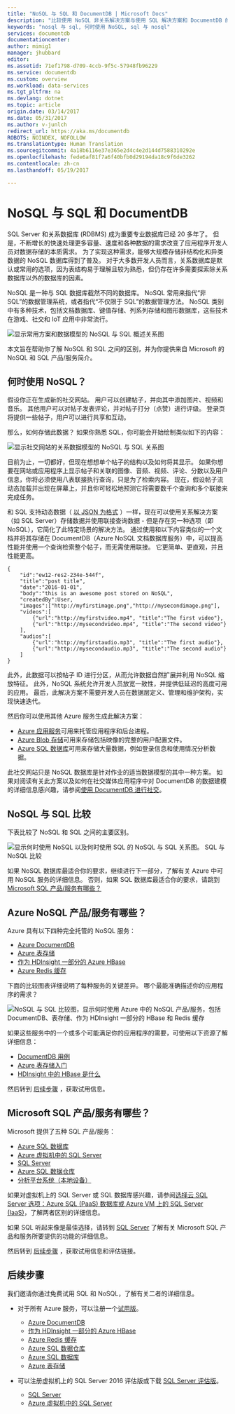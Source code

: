 ```yaml
---
title: "NoSQL 与 SQL 和 DocumentDB | Microsoft Docs"
description: "比较使用 NoSQL 非关系解决方案与使用 SQL 解决方案和 DocumentDB 的好处。 了解 DocumentDB 如何提供 NoSQL 和 SQL 的优势。"
keywords: "nosql 与 sql, 何时使用 NoSQL, sql 与 nosql"
services: documentdb
documentationcenter: 
author: mimig1
manager: jhubbard
editor: 
ms.assetid: 71ef1798-d709-4ccb-9f5c-57948fb96229
ms.service: documentdb
ms.custom: overview
ms.workload: data-services
ms.tgt_pltfrm: na
ms.devlang: dotnet
ms.topic: article
origin.date: 03/14/2017
ms.date: 05/31/2017
ms.author: v-junlch
redirect_url: https://aka.ms/documentdb
ROBOTS: NOINDEX, NOFOLLOW
ms.translationtype: Human Translation
ms.sourcegitcommit: 4a18b6116e37e365e2d4c4e2d144d7588310292e
ms.openlocfilehash: fede6af81f7a6f40bfb0d29194da18c9f6de3262
ms.contentlocale: zh-cn
ms.lasthandoff: 05/19/2017

---
```

# <a name="nosql-vs-sql-and-azure-documentdb"></a>NoSQL 与 SQL 和 DocumentDB
SQL Server 和关系数据库 (RDBMS) 成为重要专业数据库已经 20 多年了。 但是，不断增长的快速处理更多容量、速度和各种数据的需求改变了应用程序开发人员对数据存储的本质需求。 为了实现这种需求，能够大规模存储非结构化和异类数据的 NoSQL 数据库得到了普及。 对于大多数开发人员而言，关系数据库是默认或常用的选项，因为表结构易于理解且较为熟悉，但仍存在许多需要探索除关系数据库以外的数据库的因素。

NoSQL 是一种与 SQL 数据库截然不同的数据库。 NoSQL 常用来指代“非 SQL”的数据管理系统，或者指代“不仅限于 SQL”的数据管理方法。 NoSQL 类别中有多种技术，包括文档数据库、键值存储、列系列存储和图形数据库，这些技术在游戏、社交和 IoT 应用中非常流行。

![显示常用方案和数据模型的 NoSQL 与 SQL 概述关系图](./media/documentdb-nosql-vs-sql/nosql-vs-sql-overview.png)

本文旨在帮助你了解 NoSQL 和 SQL 之间的区别，并为你提供来自 Microsoft 的 NoSQL 和 SQL 产品/服务简介。  

## <a name="when-to-use-nosql"></a>何时使用 NoSQL？
假设你正在生成新的社交网站。 用户可以创建帖子，并向其中添加图片、视频和音乐。 其他用户可以对帖子发表评论，并对帖子打分（点赞）进行评级。 登录页将提供一些帖子，用户可以进行共享和互动。 

那么，如何存储此数据？ 如果你熟悉 SQL，你可能会开始绘制类似如下的内容：

![显示社交网站的关系数据模型的 NoSQL 与 SQL 关系图](./media/documentdb-nosql-vs-sql/nosql-vs-sql-social.png)

目前为止，一切都好，但现在想想单个帖子的结构以及如何将其显示。 如果你想要在网站或应用程序上显示帖子和关联的图像、音频、视频、评论、分数以及用户信息，你将必须使用八表联接执行查询，只是为了检索内容。 现在，假设帖子流动态加载并出现在屏幕上，并且你可轻松地预测它将需要数千个查询和多个联接来完成任务。

和 SQL 支持动态数据（ [以 JSON 为格式](https://msdn.microsoft.com/library/dn921897.aspx) ）一样，现在可以使用关系解决方案（如 SQL Server）存储数据并使用联接查询数据 - 但是存在另一种选项（即 NoSQL），它简化了此特定场景的解决方法。 通过使用和以下内容类似的一个文档并将其存储在 DocumentDB（Azure NoSQL 文档数据库服务）中，可以提高性能并使用一个查询检索整个帖子，而无需使用联接。 它更简单、更直观，并且性能更高。

    {
        "id":"ew12-res2-234e-544f",
        "title":"post title",
        "date":"2016-01-01",
        "body":"this is an awesome post stored on NoSQL",
        "createdBy":User,
        "images":["http://myfirstimage.png","http://mysecondimage.png"],
        "videos":[
            {"url":"http://myfirstvideo.mp4", "title":"The first video"},
            {"url":"http://mysecondvideo.mp4", "title":"The second video"}
        ],
        "audios":[
            {"url":"http://myfirstaudio.mp3", "title":"The first audio"},
            {"url":"http://mysecondaudio.mp3", "title":"The second audio"}
        ]
    }

此外，此数据可以按帖子 ID 进行分区，从而允许数据自然扩展并利用 NoSQL 缩放特征。 此外，NoSQL 系统允许开发人员放宽一致性，并提供低延迟的高度可用的应用。  最后，此解决方案不需要开发人员在数据层定义、管理和维护架构，实现快速迭代。

然后你可以使用其他 Azure 服务生成此解决方案：

- [Azure 应用服务](https://www.azure.cn/home/features/app-service/)可用来托管应用程序和后台进程。
- [Azure Blob 存储](https://www.azure.cn/home/features/storage/)可用来存储包括映像的完整的用户配置文件。
- [Azure SQL 数据库](https://www.azure.cn/home/features/sql-database/)可用来存储大量数据，例如登录信息和使用情况分析数据。

此社交网站只是 NoSQL 数据库是针对作业的适当数据模型的其中一种方案。 如果对阅读有关此方案以及如何在社交媒体应用程序中对 DocumentDB 的数据建模的详细信息感兴趣，请参阅[使用 DocumentDB 进行社交](documentdb-social-media-apps.md)。 

## <a name="nosql-vs-sql-comparison"></a>NoSQL 与 SQL 比较
下表比较了 NoSQL 和 SQL 之间的主要区别。 

![显示何时使用 NoSQL 以及何时使用 SQL 的 NoSQL 与 SQL 关系图。 SQL 与 NoSQL 比较](./media/documentdb-nosql-vs-sql/nosql-vs-sql-comparison.png)

如果 NoSQL 数据库最适合你的要求，继续进行下一部分，了解有关 Azure 中可用 NoSQL 服务的详细信息。 否则，如果 SQL 数据库最适合你的要求，请跳到 [Microsoft SQL 产品/服务有哪些？](#what-are-the-microsoft-sql-offerings)

## <a name="what-are-the-azure-nosql-offerings"></a>Azure NoSQL 产品/服务有哪些？
Azure 具有以下四种完全托管的 NoSQL 服务： 

- [Azure DocumentDB](https://www.azure.cn/home/features/documentdb/)
- [Azure 表存储](https://www.azure.cn/home/features/storage/)
- [作为 HDInsight 一部分的 Azure HBase](https://www.azure.cn/home/features/hdinsight/)
- [Azure Redis 缓存](https://www.azure.cn/home/features/redis-cache/)

下面的比较图表详细说明了每种服务的关键差异。 哪个最能准确描述你的应用程序的需求？ 

![NoSQL 与 SQL 比较图，显示何时使用 Azure 中的 NoSQL 产品/服务，包括 DocumentDB、表存储、作为 HDInsight 一部分的 HBase 和 Redis 缓存](./media/documentdb-nosql-vs-sql/nosql-vs-sql-documentdb-storage-hbase-hdinsight-redis-cache.png)

如果这些服务中的一个或多个可能满足你的应用程序的需要，可使用以下资源了解详细信息： 

- [DocumentDB 用例](documentdb-use-cases.md)
- [Azure 表存储入门](../storage/storage-dotnet-how-to-use-tables.md)
- [HDInsight 中的 HBase 是什么](../hdinsight/hdinsight-hbase-overview.md)

然后转到 [后续步骤](#next-steps) ，获取试用信息。

## <a name="what-are-the-microsoft-sql-offerings"></a>Microsoft SQL 产品/服务有哪些？
Microsoft 提供了五种 SQL 产品/服务： 

- [Azure SQL 数据库](https://www.azure.cn/home/features/sql-database/)
- [Azure 虚拟机中的 SQL Server](https://www.azure.cn/home/features/virtual-machines#SQL/)
- [SQL Server](https://www.microsoft.com/server-cloud/products/sql-server-2016/)
- [Azure SQL 数据仓库](https://www.azure.cn/home/features/sql-data-warehouse/)
- [分析平台系统（本地设备）](https://www.microsoft.com/en-us/server-cloud/products/analytics-platform-system/)

如果对虚拟机上的 SQL Server 或 SQL 数据库感兴趣，请参阅[选择云 SQL Server 选项：Azure SQL (PaaS) 数据库或 Azure VM 上的 SQL Server (IaaS)](../sql-database/sql-database-paas-vs-sql-server-iaas.md)，了解两者区别的详细信息。

如果 SQL 听起来像是最佳选择，请转到 [SQL Server](https://www.microsoft.com/server-cloud/products/) 了解有关 Microsoft SQL 产品和服务所要提供的功能的详细信息。

然后转到 [后续步骤](#next-steps) ，获取试用信息和评估链接。

## <a name="next-steps"></a>后续步骤
我们邀请你通过免费试用 SQL 和 NoSQL，了解有关二者的详细信息。 

- 对于所有 Azure 服务，可以注册一个[试用版](https://www.azure.cn/pricing/1rmb-trial/)。

  - [Azure DocumentDB](https://www.azure.cn/home/features/documentdb/)
  - [作为 HDInsight 一部分的 Azure HBase](https://www.azure.cn/home/features/hdinsight/)
  - [Azure Redis 缓存](https://www.azure.cn/home/features/redis-cache/)
  - [Azure SQL 数据仓库](https://www.azure.cn/home/features/sql-data-warehouse/)
  - [Azure SQL 数据库](https://www.azure.cn/home/features/sql-database/)
  - [Azure 表存储](https://www.azure.cn/home/features/storage/)
- 可以注册虚拟机上的 SQL Server 2016 评估版或下载 [SQL Server 评估版](https://www.microsoft.com/en-us/evalcenter/evaluate-sql-server-2016)。

  - [SQL Server](https://www.microsoft.com/server-cloud/products/sql-server-2016/)
  - [Azure 虚拟机中的 SQL Server](https://www.azure.cn/home/features/virtual-machines#SQL/)
